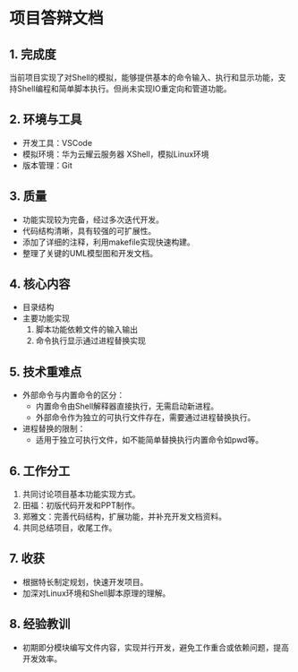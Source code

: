 # 项目答辩文档

## 1. 完成度
当前项目实现了对Shell的模拟，能够提供基本的命令输入、执行和显示功能，支持Shell编程和简单脚本执行。但尚未实现IO重定向和管道功能。

## 2. 环境与工具
- 开发工具：VSCode
- 模拟环境：华为云耀云服务器 XShell，模拟Linux环境
- 版本管理：Git

## 3. 质量
- 功能实现较为完备，经过多次迭代开发。
- 代码结构清晰，具有较强的可扩展性。
- 添加了详细的注释，利用makefile实现快速构建。
- 整理了关键的UML模型图和开发文档。

## 4. 核心内容
- 目录结构
- 主要功能实现
  1. 脚本功能依赖文件的输入输出
  2. 命令执行显示通过进程替换实现

## 5. 技术重难点
- 外部命令与内置命令的区分：
  - 内置命令由Shell解释器直接执行，无需启动新进程。
  - 外部命令作为独立的可执行文件存在，需要通过进程替换执行。
- 进程替换的限制：
  - 适用于独立可执行文件，如不能简单替换执行内置命令如pwd等。

## 6. 工作分工
1. 共同讨论项目基本功能实现方式。
2. 田福：初版代码开发和PPT制作。
3. 郑雅文：完善代码结构，扩展功能，并补充开发文档资料。
4. 共同总结项目，收尾工作。

## 7. 收获
- 根据特长制定规划，快速开发项目。
- 加深对Linux环境和Shell脚本原理的理解。

## 8. 经验教训
- 初期即分模块编写文件内容，实现并行开发，避免工作重合或依赖问题，提高开发效率。
